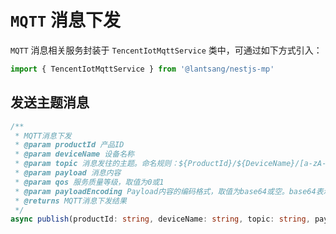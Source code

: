 # `MQTT` 消息下发

`MQTT` 消息相关服务封装于 `TencentIotMqttService` 类中，可通过如下方式引入：

``` typescript
import { TencentIotMqttService } from '@lantsang/nestjs-mp'
```

## 发送主题消息

``` typescript
/**
 * MQTT消息下发
 * @param productId 产品ID
 * @param deviceName 设备名称
 * @param topic 消息发往的主题。命名规则：${ProductId}/${DeviceName}/[a-zA-Z0-9:_-]{1,128}
 * @param payload 消息内容
 * @param qos 服务质量等级，取值为0或1
 * @param payloadEncoding Payload内容的编码格式，取值为base64或空。base64表示云端将收到的请求数据进行base64解码后下发到设备，空则直接将原始内容下发到设备
 * @returns MQTT消息下发结果
 */
async publish(productId: string, deviceName: string, topic: string, payload: string, qos?: 0 | 1, payloadEncoding?: string): Promise<PublishMessageResponse> {}
```
